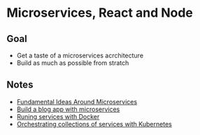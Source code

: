 # Microservices, React and Node

## Goal

- Get a taste of a microservices acrchitecture
- Build as much as possible from stratch

## Notes

- [Fundamental Ideas Around Microservices](./notes/section.01.md)
- [Build a blog app with microservices](./notes/section.02.md)
- [Runing services with Docker](./notes/section03.md)
- [Orchestrating collections of services with Kubernetes](./notes/section.04.md)
